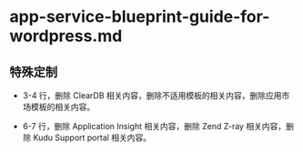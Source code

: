 # app-service-blueprint-guide-for-wordpress.md

## 特殊定制

* 3-4 行，删除 ClearDB 相关内容，删除不适用模板的相关内容，删除应用市场模板的相关内容。

* 6-7 行，删除 Application Insight 相关内容，删除 Zend Z-ray 相关内容，删除 Kudu Support portal 相关内容。